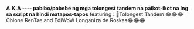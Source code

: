 **A.K.A ---- pabibo/pabebe ng mga tolongest tandem na paikot-ikot na lng sa script na hindi matapos-tapos** 
featuring :  🤣Tolongest Tandem
          😂😂😂Chlone RenTae and EdiWoW Longaniza de Roskas😂😂😂
